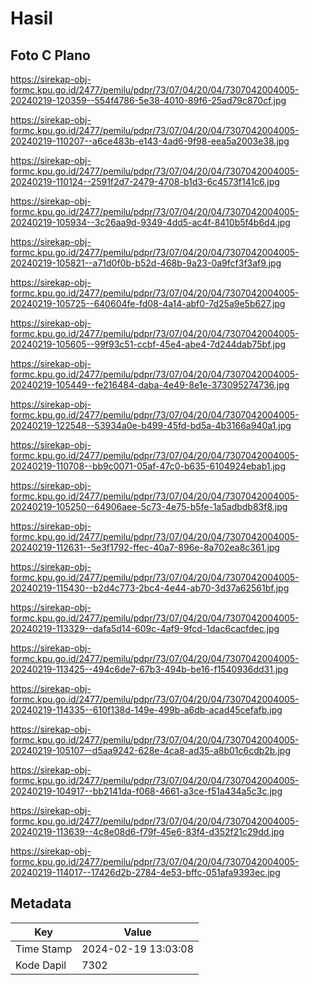 # Hasil

## Foto C Plano

https://sirekap-obj-formc.kpu.go.id/2477/pemilu/pdpr/73/07/04/20/04/7307042004005-20240219-120359--554f4786-5e38-4010-89f6-25ad79c870cf.jpg

https://sirekap-obj-formc.kpu.go.id/2477/pemilu/pdpr/73/07/04/20/04/7307042004005-20240219-110207--a6ce483b-e143-4ad6-9f98-eea5a2003e38.jpg

https://sirekap-obj-formc.kpu.go.id/2477/pemilu/pdpr/73/07/04/20/04/7307042004005-20240219-110124--2591f2d7-2479-4708-b1d3-6c4573f141c6.jpg

https://sirekap-obj-formc.kpu.go.id/2477/pemilu/pdpr/73/07/04/20/04/7307042004005-20240219-105934--3c26aa9d-9349-4dd5-ac4f-8410b5f4b6d4.jpg

https://sirekap-obj-formc.kpu.go.id/2477/pemilu/pdpr/73/07/04/20/04/7307042004005-20240219-105821--a71d0f0b-b52d-468b-9a23-0a9fcf3f3af9.jpg

https://sirekap-obj-formc.kpu.go.id/2477/pemilu/pdpr/73/07/04/20/04/7307042004005-20240219-105725--640604fe-fd08-4a14-abf0-7d25a9e5b627.jpg

https://sirekap-obj-formc.kpu.go.id/2477/pemilu/pdpr/73/07/04/20/04/7307042004005-20240219-105605--99f93c51-ccbf-45e4-abe4-7d244dab75bf.jpg

https://sirekap-obj-formc.kpu.go.id/2477/pemilu/pdpr/73/07/04/20/04/7307042004005-20240219-105449--fe216484-daba-4e49-8e1e-373095274736.jpg

https://sirekap-obj-formc.kpu.go.id/2477/pemilu/pdpr/73/07/04/20/04/7307042004005-20240219-122548--53934a0e-b499-45fd-bd5a-4b3166a940a1.jpg

https://sirekap-obj-formc.kpu.go.id/2477/pemilu/pdpr/73/07/04/20/04/7307042004005-20240219-110708--bb9c0071-05af-47c0-b635-6104924ebab1.jpg

https://sirekap-obj-formc.kpu.go.id/2477/pemilu/pdpr/73/07/04/20/04/7307042004005-20240219-105250--64906aee-5c73-4e75-b5fe-1a5adbdb83f8.jpg

https://sirekap-obj-formc.kpu.go.id/2477/pemilu/pdpr/73/07/04/20/04/7307042004005-20240219-112631--5e3f1792-ffec-40a7-896e-8a702ea8c361.jpg

https://sirekap-obj-formc.kpu.go.id/2477/pemilu/pdpr/73/07/04/20/04/7307042004005-20240219-115430--b2d4c773-2bc4-4e44-ab70-3d37a62561bf.jpg

https://sirekap-obj-formc.kpu.go.id/2477/pemilu/pdpr/73/07/04/20/04/7307042004005-20240219-113329--dafa5d14-609c-4af9-9fcd-1dac6cacfdec.jpg

https://sirekap-obj-formc.kpu.go.id/2477/pemilu/pdpr/73/07/04/20/04/7307042004005-20240219-113425--494c6de7-67b3-494b-be16-f1540936dd31.jpg

https://sirekap-obj-formc.kpu.go.id/2477/pemilu/pdpr/73/07/04/20/04/7307042004005-20240219-114335--610f138d-149e-499b-a6db-acad45cefafb.jpg

https://sirekap-obj-formc.kpu.go.id/2477/pemilu/pdpr/73/07/04/20/04/7307042004005-20240219-105107--d5aa9242-628e-4ca8-ad35-a8b01c6cdb2b.jpg

https://sirekap-obj-formc.kpu.go.id/2477/pemilu/pdpr/73/07/04/20/04/7307042004005-20240219-104917--bb2141da-f068-4661-a3ce-f51a434a5c3c.jpg

https://sirekap-obj-formc.kpu.go.id/2477/pemilu/pdpr/73/07/04/20/04/7307042004005-20240219-113639--4c8e08d6-f79f-45e6-83f4-d352f21c29dd.jpg

https://sirekap-obj-formc.kpu.go.id/2477/pemilu/pdpr/73/07/04/20/04/7307042004005-20240219-114017--17426d2b-2784-4e53-bffc-051afa9393ec.jpg


## Metadata

| Key        | Value               |
| ---------- | ------------------- |
| Time Stamp | 2024-02-19 13:03:08 |
| Kode Dapil | 7302                |



